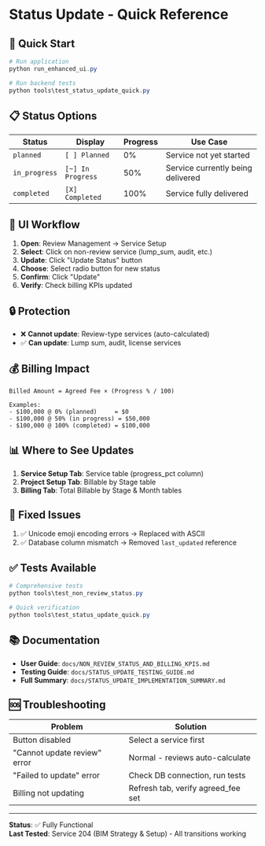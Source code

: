 # Status Update - Quick Reference

## 🚀 Quick Start

```powershell
# Run application
python run_enhanced_ui.py

# Run backend tests
python tools\test_status_update_quick.py
```

## 📋 Status Options

| Status | Display | Progress | Use Case |
|--------|---------|----------|----------|
| `planned` | `[ ] Planned` | 0% | Service not yet started |
| `in_progress` | `[~] In Progress` | 50% | Service currently being delivered |
| `completed` | `[X] Completed` | 100% | Service fully delivered |

## 🎯 UI Workflow

1. **Open**: Review Management → Service Setup
2. **Select**: Click on non-review service (lump_sum, audit, etc.)
3. **Update**: Click "Update Status" button
4. **Choose**: Select radio button for new status
5. **Confirm**: Click "Update"
6. **Verify**: Check billing KPIs updated

## 🔒 Protection

- ❌ **Cannot update**: Review-type services (auto-calculated)
- ✅ **Can update**: Lump sum, audit, license services

## 💰 Billing Impact

```
Billed Amount = Agreed Fee × (Progress % / 100)

Examples:
- $100,000 @ 0% (planned)     = $0
- $100,000 @ 50% (in progress) = $50,000  
- $100,000 @ 100% (completed) = $100,000
```

## 📊 Where to See Updates

1. **Service Setup Tab**: Service table (progress_pct column)
2. **Project Setup Tab**: Billable by Stage table
3. **Billing Tab**: Total Billable by Stage & Month tables

## 🐛 Fixed Issues

1. ✅ Unicode emoji encoding errors → Replaced with ASCII
2. ✅ Database column mismatch → Removed `last_updated` reference

## ✅ Tests Available

```powershell
# Comprehensive tests
python tools\test_non_review_status.py

# Quick verification
python tools\test_status_update_quick.py
```

## 📚 Documentation

- **User Guide**: `docs/NON_REVIEW_STATUS_AND_BILLING_KPIS.md`
- **Testing Guide**: `docs/STATUS_UPDATE_TESTING_GUIDE.md`
- **Full Summary**: `docs/STATUS_UPDATE_IMPLEMENTATION_SUMMARY.md`

## 🆘 Troubleshooting

| Problem | Solution |
|---------|----------|
| Button disabled | Select a service first |
| "Cannot update review" error | Normal - reviews auto-calculate |
| "Failed to update" error | Check DB connection, run tests |
| Billing not updating | Refresh tab, verify agreed_fee set |

---

**Status**: ✅ Fully Functional  
**Last Tested**: Service 204 (BIM Strategy & Setup) - All transitions working
